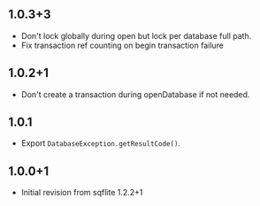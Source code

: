 ## 1.0.3+3

* Don't lock globally during open but lock per database full path.
* Fix transaction ref counting on begin transaction failure
 
## 1.0.2+1

* Don't create a transaction during openDatabase if not needed.

## 1.0.1

* Export `DatabaseException.getResultCode()`.

## 1.0.0+1

* Initial revision from sqflite 1.2.2+1
